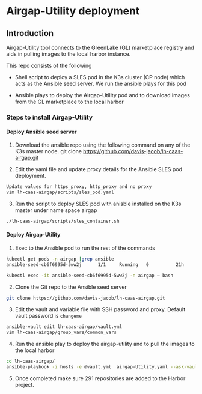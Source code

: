 # Airgap-Utility deployment

##  Introduction

Airgap-Utility tool connects to the GreenLake (GL) marketplace registry and aids in pulling images to the local harbor instance.

This repo consists of the following

- Shell script to deploy a SLES pod in the K3s cluster (CP node)  which acts as the Ansible seed server. We run the ansible plays for this pod

- Ansible plays to deploy the Airgap-Utility pod and to download images from the GL marketplace to the local harbor


### Steps to install Airgap-Utility
####   Deploy Ansible seed server 
1.	Download the ansible repo using the following command on any of the K3s master node. git clone https://github.com/davis-jacob/lh-caas-airgap.git

2.	Edit the yaml file and update proxy details for the Ansible SLES pod deployment.
```bash
Update values for https_proxy, http_proxy and no proxy
vim lh-caas-airgap/scripts/sles_pod.yaml
```

3.	Run the script to deploy SLES pod with anisble installed on the K3s master under name space airgap
```bash
./lh-caas-airgap/scripts/sles_container.sh
```
#### Deploy Airgap-Utility 
1.	Exec to the Ansible pod to run the rest of the commands
```bash
kubectl get pods -n airgap |grep ansible
ansible-seed-cb6f6995d-5ww2j      1/1     Running   0          21h

kubectl exec -it ansible-seed-cb6f6995d-5ww2j -n airgap – bash
```
2.	Clone the Git repo to the Ansible seed server
```bash
git clone https://github.com/davis-jacob/lh-caas-airgap.git
```
3.	Edit the vault and variable file with SSH password and proxy.  Default vault password is `changeme`
```bash
ansible-vault edit lh-caas-airgap/vault.yml
vim lh-caas-airgap/group_vars/common_vars
```
4.	Run the ansible play to deploy the airgap-utility and to pull the images to the local harbor
```bash
cd lh-caas-airgap/
ansible-playbook -i hosts -e @vault.yml  airgap-Utility.yaml --ask-vault-pass
```
5.	Once completed make sure 291 repositories are added to the Harbor project.
